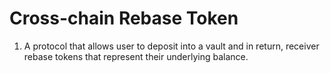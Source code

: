 # Cross-chain Rebase Token

1. A protocol that allows user to deposit into a vault and in return, receiver rebase tokens that represent their underlying balance.
